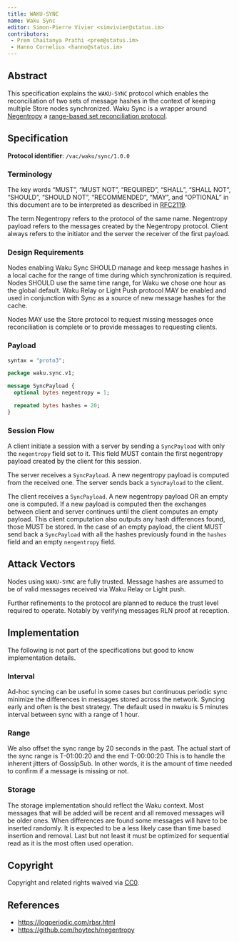 ```yaml
---
title: WAKU-SYNC
name: Waku Sync
editor: Simon-Pierre Vivier <simvivier@status.im>
contributors:
 - Prem Chaitanya Prathi <prem@status.im>
 - Hanno Cornelius <hanno@status.im>
---
```


## Abstract
This specification explains the `WAKU-SYNC` protocol
which enables the reconciliation of two sets of message hashes
in the context of keeping multiple Store nodes synchronized.
Waku Sync is a wrapper around
[Negentropy](https://github.com/hoytech/negentropy) a [range-based set reconciliation protocol](https://logperiodic.com/rbsr.html).

## Specification

**Protocol identifier**: `/vac/waku/sync/1.0.0`

### Terminology
The key words “MUST”, “MUST NOT”, “REQUIRED”, “SHALL”, “SHALL NOT”, “SHOULD”, “SHOULD NOT”, 
“RECOMMENDED”, “MAY”, and “OPTIONAL” in this document are to be interpreted as described in [RFC2119](https://www.ietf.org/rfc/rfc2119.txt).

The term Negentropy refers to the protocol of the same name.
Negentropy payload refers to
the messages created by the Negentropy protocol.
Client always refers to the initiator
and the server the receiver of the first payload.

### Design Requirements
Nodes enabling Waku Sync SHOULD
manage and keep message hashes in a local cache
for the range of time
during which synchronization is required.
Nodes SHOULD use the same time range,
for Waku we chose one hour as the global default.
Waku Relay or Light Push protocol MAY be enabled
and used in conjunction with Sync
as a source of new message hashes
for the cache.

Nodes MAY use the Store protocol
to request missing messages once reconciliation is complete
or to provide messages to requesting clients.

### Payload

```protobuf
syntax = "proto3";

package waku.sync.v1;

message SyncPayload {
  optional bytes negentropy = 1;

  repeated bytes hashes = 20;
}
```

### Session Flow
A client initiate a session with a server
by sending a `SyncPayload` with
only the `negentropy` field set to it.
This field MUST contain
the first negentropy payload
created by the client
for this session.

The server receives a `SyncPayload`.
A new negentropy payload is computed from the received one.
The server sends back a `SyncPayload` to the client.

The client receives a `SyncPayload`.
A new negentropy payload OR an empty one is computed.
If a new payload is computed then
the exchanges between client and server continues until
the client computes an empty payload.
This client computation also outputs any hash differences found,
those MUST be stored.
In the case of an empty payload,
the client MUST send back a `SyncPayload`
with all the hashes previously found in the `hashes` field and
an empty `nengentropy` field.

## Attack Vectors
Nodes using `WAKU-SYNC` are fully trusted.
Message hashes are assumed to be of valid messages received via Waku Relay or Light push.

Further refinements to the protocol are planned
to reduce the trust level required to operate.
Notably by verifying messages RLN proof at reception.

## Implementation
The following is not part of the specifications but good to know implementation details.

### Interval
Ad-hoc syncing can be useful in some cases but continuous periodic sync
minimize the differences in messages stored across the network.
Syncing early and often is the best strategy.
The default used in nwaku is 5 minutes interval between sync with a range of 1 hour.

### Range
We also offset the sync range by 20 seconds in the past.
The actual start of the sync range is T-01:00:20 and the end T-00:00:20
This is to handle the inherent jitters of GossipSub.
In other words, it is the amount of time needed to confirm if a message is missing or not.

### Storage
The storage implementation should reflect the Waku context.
Most messages that will be added will be recent and
all removed messages will be older ones.
When differences are found some messages will have to be inserted randomly.
It is expected to be a less likely case than time based insertion and removal.
Last but not least it must be optimized for sequential read
as it is the most often used operation.

## Copyright

Copyright and related rights waived via
[CC0](https://creativecommons.org/publicdomain/zero/1.0/).

## References
 - https://logperiodic.com/rbsr.html
 - https://github.com/hoytech/negentropy